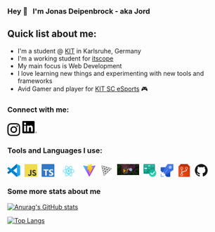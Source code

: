 ### Hey 👋  &nbsp; I'm Jonas Deipenbrock - aka Jord

## Quick list about me:
- I'm a student @ [KIT][kit] in Karlsruhe, Germany
- I'm a working student for [itscope][itscope]
- My main focus is Web Development
- I love learning new things and experimenting with new tools and frameworks
- Avid Gamer and player for [KIT SC eSports][kitsc] 🎮

### Connect with me:
[<img align="left" alt="Jonas Deipenbrock | Instagram" width="29px" src="images/instagram.png" style="padding: 5px 5px 0px 0px" />][instagram]

[<img align="left" alt="Jonas Deipenbrock | LinkedIn" width="33px" src="images/linkedin.png" padding="10px" />][linkedin]

<br />
<br />

### Tools and Languages I use:
[<img align="left" alt="Jonas Deipenbrock | Visual Studio Code" width="29px" src="images/vscode.png" style="padding: 5px 10px 0px 0px" />][vscode]
[<img align="left" alt="Jonas Deipenbrock | Javascipt" width="29px" src="images/javascript.png" style="padding: 5px 10px 0px 0px" />][javascript]
[<img align="left" alt="Jonas Deipenbrock | Typescript" width="29px" src="images/typescript.png" style="padding: 5px 10px 0px 0px" />][typescript]
[<img align="left" alt="Jonas Deipenbrock | React" width="45px" src="images/react.svg" style="padding: 5px 10px 0px 0px" />][react]
[<img align="left" alt="Jonas Deipenbrock | Vite JS" width="29px" src="images/vitejs.svg" style="padding: 5px 10px 0px 0px" />][vitejs]
[<img align="left" alt="Jonas Deipenbrock | Three JS" width="29px" src="images/threejs.svg" style="padding: 5px 10px 0px 0px" />][threejs]
[<img align="left" alt="Jonas Deipenbrock | Zustand JS" width="50" src="images/zustand.jpg" style="padding: 5px 10px 0px 0px" />][zustand]
[<img align="left" alt="Jonas Deipenbrock | Azure DevOps JS" width="29" src="images/azureboards.png" style="padding: 5px 10px 0px 0px" />][devops]
[<img align="left" alt="Jonas Deipenbrock | Azure DevOps JS" width="29" src="images/azurepipelines.png" style="padding: 5px 10px 0px 0px" />][devops]
[<img align="left" alt="Jonas Deipenbrock | Azure DevOps JS" width="29" src="images/azurerepos.png" style="padding: 5px 10px 0px 0px" />][devops]
[<img align="left" alt="Jonas Deipenbrock | Azure DevOps JS" width="29" src="images/github.png" style="padding: 5px 10px 0px 0px" />][github]

<br />
<br />

### Some more stats about me

[![Anurag's GitHub stats](https://github-readme-stats.vercel.app/api?username=JonasDeipenbrock&count_private=true)](https://github.com/anuraghazra/github-readme-stats)


[![Top Langs](https://github-readme-stats.vercel.app/api/top-langs/?username=JonasDeipenbrock&layout=compact)](https://github.com/anuraghazra/github-readme-stats)


[kit]: https://www.kit.edu/index.php
[itscope]: https://www.itscope.com
[instagram]: https://www.instagram.com/jonas.deipenbrock/?hl=de
[linkedin]: https://de.linkedin.com/in/jonas-deipenbrock-08a794206
[kitsc]: https://www.kitsc.gg
[vscode]: https://code.visualstudio.com
[javascript]: https://developer.mozilla.org/de/docs/Web/JavaScript
[typescript]: https://www.typescriptlang.org
[zustand]: https://github.com/pmndrs/zustand
[react]: https://reactjs.org
[threejs]: https://threejs.org
[vitejs]: https://vitejs.dev
[devops]: https://azure.microsoft.com/de-de/services/devops/
[github]: https://github.com
